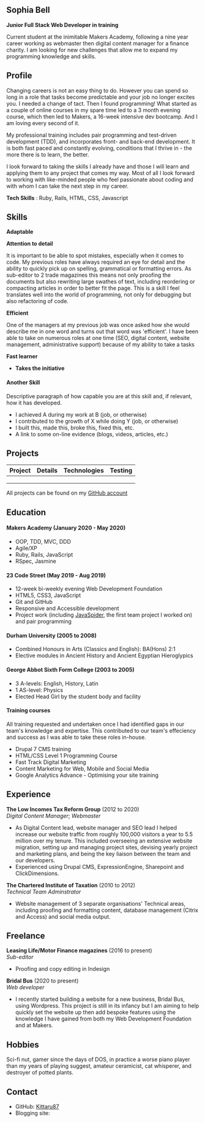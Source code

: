 ## Sophia Bell

**Junior Full Stack Web Developer in training**

Current student at the inimitable Makers Academy, following a nine year career working as webmaster then digital content manager for a finance charity. I am looking for new challenges that allow me to expand my programming knowledge and skills.

## Profile

Changing careers is not an easy thing to do. However you can spend so long in a role that tasks become predictable and your job no longer excites you. I needed a change of tact. Then I found programming! What started as a couple of online courses in my spare time led to a 3 month evening course, which then led to Makers, a 16-week intensive dev bootcamp. And I am loving every second of it.

My professional training includes pair programming and test-driven development (TDD), and incorporates front- and back-end development. It is both fast paced and constantly evolving, conditions that I thrive in - the more there is to learn, the better.

I look forward to taking the skills I already have and those I will learn and applying them to any project that comes my way. Most of all I look forward to working with like-minded people who feel passionate about coding and with whom I can take the next step in my career.

**Tech Skills** : Ruby, Rails, HTML, CSS, Javascript

## Skills

**Adaptable**

**Attention to detail**

It is important to be able to spot mistakes, especially when it comes to code. My previous roles have always required an eye for detail and the ability to quickly pick up on spelling, grammatical or formatting errors. As sub-editor to 2 trade magazines this means not only proofing the documents but also rewriting large swathes of text, including reordering or compacting articles in order to better fit the page. This is a skill I feel translates well into the world of programming, not only for debugging but also refactoring of code.

**Efficient**

One of the managers at my previous job was once asked how she would describe me in one word and turns out that word was 'efficient'. I have been able to take on numerous roles at one time (SEO, digital content, website management, administrative support) because of my ability to take a tasks 

**Fast learner**

- **Takes the initiative**


#### Another Skill

Descriptive paragraph of how capable you are at this skill and, if relevant, how it has developed.

- I achieved A during my work at B (job, or otherwise)
- I contributed to the growth of X while doing Y (job, or otherwise)
- I built this, made this, broke this, fixed this, etc.
- A link to some on-line evidence (blogs, videos, articles, etc.)

## Projects
| Project       | Details       | Technologies  | Testing  |
| ------------- |:-------------:| :------------:|---------:|
|               |               |               |          |
|               |               |               |          |
|               |               |               |          |

All projects can be found on my [GitHub account](https://github.com/Kittaru87)
## Education

#### Makers Academy (January 2020 - May 2020)

- OOP, TDD, MVC, DDD
- Agile/XP
- Ruby, Rails, JavaScript
- RSpec, Jasmine

#### 23 Code Street (May 2019 - Aug 2019)

- 12-week bi-weekly evening Web Development Foundation
- HTML5, CSS3, JavaScript
- Git and GitHub
- Responsive and Accessible development
- Project work (including [JavaSpider](https://github.com/Kittaru87/JavaSpider), the first team project I worked on) and pair programming

#### Durham University (2005 to 2008)

- Combined Honours in Arts (Classics and English): BA(Hons) 2:1
- Elective modules in Ancient History and Ancient Egyptian Hieroglypics

#### George Abbot Sixth Form College (2003 to 2005)

- 3 A-levels: English, History, Latin
- 1 AS-level: Physics
- Elected Head Girl by the student body and facility

#### Training courses
All training requested and undertaken once I had identified gaps in our team's knowledge and expertise. This contributed to our team's effeciency and success as I was able to take these roles in-house.
- Drupal 7 CMS training
- HTML/CSS Level 1 Programming Course
- Fast Track Digital Marketing
- Content Marketing for Web, Mobile and Social Media
- Google Analytics Advance - Optimising your site training

## Experience

**The Low Incomes Tax Reform Group** (2012 to 2020)    
*Digital Content Manager*; *Webmaster*  
- As Digital Content lead, website manager and SEO lead I helped increase our website traffic from roughly 100,000 visitors a year to 5.5 million over my tenure. This included overseeing an extensive website migration, setting up and managing project sites, devising yearly project and marketing plans, and being the key liaison between the team and our developers.
- Experienced using Drupal CMS, ExpressionEngine, Sharepoint and ClickDimensions.

**The Chartered Institute of Taxation** (2010 to 2012)   
*Technical Team Adminstrator*  
- Website management of 3 separate organisations' Technical areas, including proofing and formatting content, database management (Citrix and Access) and social media output.

## Freelance

**Leasing Life/Motor Finance magazines** (2016 to present)    
*Sub-editor*
- Proofing and copy editing in Indesign

**Bridal Bus** (2020 to present)    
*Web developer*
- I recently started building a website for a new business, Bridal Bus, using Wordpress. This project is still in its infancy but I am aiming to help quickly set the website up then add bespoke features using the knowledge I have gained from both my Web Development Foundation and at Makers. 

## Hobbies

Sci-fi nut, gamer since the days of DOS, in practice a worse piano player than my years of playing suggest, amateur ceramicist, cat whisperer, and destroyer of potted plants.

## Contact
* GitHub: [Kittaru87](https://github.com/Kittaru87)
* Blogging site: 
